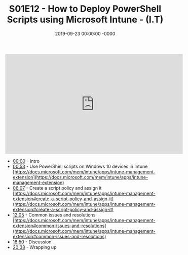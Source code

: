 ﻿---
layout: post
title: "S01E12 - How to Deploy PowerShell Scripts using Microsoft Intune - (I.T)"
date: 2019-09-23 00:00:00 -0000
categories:
---

<iframe loading="lazy" width="560" height="315" src="https://www.youtube.com/embed/ls99C2OLbjk" title="YouTube video player" frameborder="0" allow="accelerometer; autoplay; clipboard-write; encrypted-media; gyroscope; picture-in-picture" allowfullscreen></iframe>

* [00:00](https://www.youtube.com/watch?v=ls99C2OLbjk&t=0s) - Intro
* [00:53](https://www.youtube.com/watch?v=ls99C2OLbjk&t=53s) - Use PowerShell scripts on Windows 10 devices in Intune
[https://docs.microsoft.com/mem/intune/apps/intune-management-extension](https://docs.microsoft.com/mem/intune/apps/intune-management-extension)
* [06:07](https://www.youtube.com/watch?v=ls99C2OLbjk&t=367s) - Create a script policy and assign it
[https://docs.microsoft.com/mem/intune/apps/intune-management-extension#create-a-script-policy-and-assign-it](https://docs.microsoft.com/mem/intune/apps/intune-management-extension#create-a-script-policy-and-assign-it)
* [12:05](https://www.youtube.com/watch?v=ls99C2OLbjk&t=725s) - Common issues and resolutions
[https://docs.microsoft.com/mem/intune/apps/intune-management-extension#common-issues-and-resolutions](https://docs.microsoft.com/mem/intune/apps/intune-management-extension#common-issues-and-resolutions)
* [18:50](https://www.youtube.com/watch?v=ls99C2OLbjk&t=1130s) - Discussion
* [20:38](https://www.youtube.com/watch?v=ls99C2OLbjk&t=1238s) - Wrapping up

